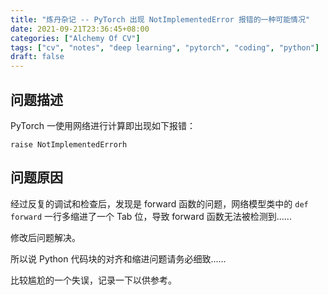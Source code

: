 ```yaml
---
title: "炼丹杂记 -- PyTorch 出现 NotImplementedError 报错的一种可能情况"
date: 2021-09-21T23:36:45+08:00
categories: ["Alchemy Of CV"]
tags: ["cv", "notes", "deep learning", "pytorch", "coding", "python"]
draft: false
---
```


## 问题描述

PyTorch 一使用网络进行计算即出现如下报错：  

```
raise NotImplementedErrorh
```

## 问题原因

经过反复的调试和检查后，发现是 forward 函数的问题，网络模型类中的 `def forward` 一行多缩进了一个 Tab 位，导致 forward 函数无法被检测到......  

修改后问题解决。  

所以说 Python 代码块的对齐和缩进问题请务必细致......  

比较尴尬的一个失误，记录一下以供参考。  
